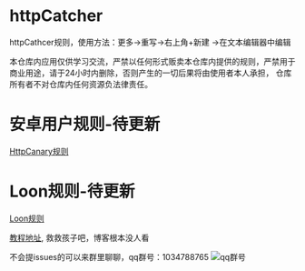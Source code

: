 # httpCatcher
httpCathcer规则，使用方法：更多->重写->右上角+新建 ->在文本编辑器中编辑

本仓库内应用仅供学习交流，严禁以任何形式贩卖本仓库内提供的规则，严禁用于商业用途，请于24小时内删除，否则产生的一切后果将由使用者本人承担， 仓库所有者不对仓库内任何资源负法律责任。
# 安卓用户规则-待更新
[HttpCanary规则](https://github.com/yukerui/HttpCanary-rules)


# Loon规则-待更新
[Loon规则](https://github.com/yukerui/Loon-rules)

[教程地址](https://blog.930113.xyz), 救救孩子吧，博客根本没人看

不会提issues的可以来群里聊聊，qq群号：1034788765
![qq群号](https://s1.ax1x.com/2020/05/16/Yyo0vd.jpg)
